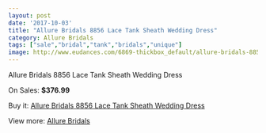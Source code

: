 ```yaml
---
layout: post
date: '2017-10-03'
title: "Allure Bridals 8856 Lace Tank Sheath Wedding Dress"
category: Allure Bridals
tags: ["sale","bridal","tank","bridals","unique"]
image: http://www.eudances.com/6869-thickbox_default/allure-bridals-8856-lace-tank-sheath-wedding-dress.jpg
---
```

Allure Bridals 8856 Lace Tank Sheath Wedding Dress

On Sales: **$376.99**
<a href="https://www.eudances.com/en/allure-bridals/2525-allure-bridals-8856-lace-tank-sheath-wedding-dress.html"><amp-img layout="responsive" width="600" height="600" src="//www.eudances.com/6869-thickbox_default/allure-bridals-8856-lace-tank-sheath-wedding-dress.jpg" alt="Allure Bridals 8856 Lace Tank Sheath Wedding Dress 0" /></a>
<a href="https://www.eudances.com/en/allure-bridals/2525-allure-bridals-8856-lace-tank-sheath-wedding-dress.html"><amp-img layout="responsive" width="600" height="600" src="//www.eudances.com/6871-thickbox_default/allure-bridals-8856-lace-tank-sheath-wedding-dress.jpg" alt="Allure Bridals 8856 Lace Tank Sheath Wedding Dress 1" /></a>
<a href="https://www.eudances.com/en/allure-bridals/2525-allure-bridals-8856-lace-tank-sheath-wedding-dress.html"><amp-img layout="responsive" width="600" height="600" src="//www.eudances.com/6870-thickbox_default/allure-bridals-8856-lace-tank-sheath-wedding-dress.jpg" alt="Allure Bridals 8856 Lace Tank Sheath Wedding Dress 2" /></a>

Buy it: [Allure Bridals 8856 Lace Tank Sheath Wedding Dress](https://www.eudances.com/en/allure-bridals/2525-allure-bridals-8856-lace-tank-sheath-wedding-dress.html "Allure Bridals 8856 Lace Tank Sheath Wedding Dress")

View more: [Allure Bridals](https://www.eudances.com/en/2-allure-bridals "Allure Bridals")